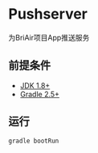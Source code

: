 # Pushserver
为BriAir项目App推送服务

## 前提条件
- [JDK 1.8+](http://www.oracle.com/technetwork/java/javase/downloads/index.html)
- [Gradle 2.5+](http://gradle.org/gradle-download/)


## 运行
```SHELL
gradle bootRun
```